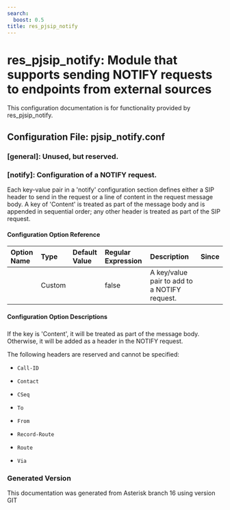```yaml
---
search:
  boost: 0.5
title: res_pjsip_notify
---
```


# res_pjsip_notify: Module that supports sending NOTIFY requests to endpoints from external sources

This configuration documentation is for functionality provided by res_pjsip_notify.

## Configuration File: pjsip_notify.conf

### [general]: Unused, but reserved.



### [notify]: Configuration of a NOTIFY request.

Each key-value pair in a 'notify' configuration section defines either a SIP header to send in the request or a line of content in the request message body. A key of 'Content' is treated as part of the message body and is appended in sequential order; any other header is treated as part of the SIP request.<br>


#### Configuration Option Reference

| Option Name | Type | Default Value | Regular Expression | Description | Since |
|:---|:---|:---|:---|:---|:---| 
| | Custom| | false| A key/value pair to add to a NOTIFY request.| |


#### Configuration Option Descriptions

##### 

If the key is 'Content', it will be treated as part of the message body. Otherwise, it will be added as a header in the NOTIFY request.<br>

The following headers are reserved and cannot be specified:<br>


* `Call-ID`

* `Contact`

* `CSeq`

* `To`

* `From`

* `Record-Route`

* `Route`

* `Via`


### Generated Version

This documentation was generated from Asterisk branch 16 using version GIT 